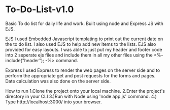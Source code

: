 # To-Do-List-v1.0
Basic To do list for daily life and work. Built using node and Express JS with EJS.

 EJS
 I used Embedded Javascript templating to print out the current date on the to do list.
 I also used EJS to help add new items to the lists.
 EJS also provided for easy layouts. I was able to just put my header and footer code into 2 seperate ejs files and include them in all my other files using the <%- include("header"); -%> command.
 
 Express
 I used Express to render the web pages on the server side and to perform the appropriate get and post requests for the forms and pages.
 Date calculation was also done on the server side.
 
 How to run
 1.Clone the project onto your local machine.
 2.Enter the project's directory in your CLI
 3.)Run with Node using 'node app.js' command.
 4.) Type http://localhost:3000/ into your browser.
